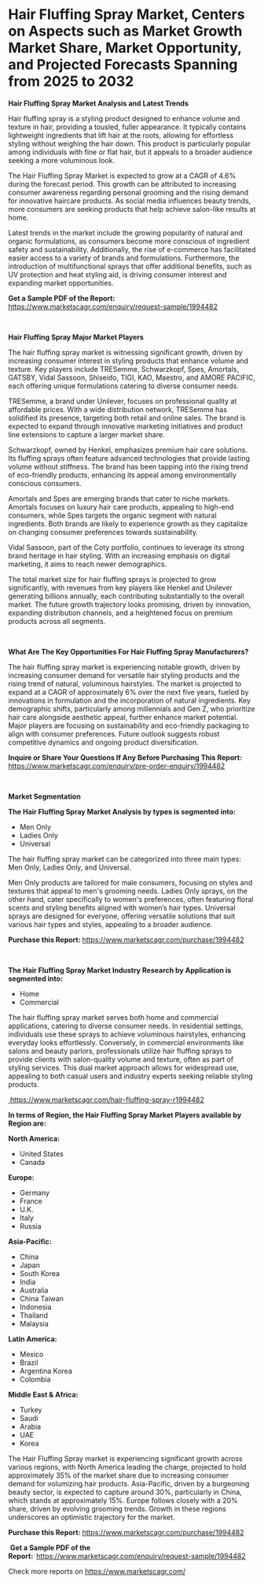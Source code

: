 <p><h1>Hair Fluffing Spray Market, Centers on Aspects such as Market Growth Market Share, Market Opportunity, and Projected Forecasts Spanning from 2025 to 2032</h1></p><p><strong>Hair Fluffing Spray Market Analysis and Latest Trends</strong></p>
<p><p>Hair fluffing spray is a styling product designed to enhance volume and texture in hair, providing a tousled, fuller appearance. It typically contains lightweight ingredients that lift hair at the roots, allowing for effortless styling without weighing the hair down. This product is particularly popular among individuals with fine or flat hair, but it appeals to a broader audience seeking a more voluminous look.</p><p>The Hair Fluffing Spray Market is expected to grow at a CAGR of 4.6% during the forecast period. This growth can be attributed to increasing consumer awareness regarding personal grooming and the rising demand for innovative haircare products. As social media influences beauty trends, more consumers are seeking products that help achieve salon-like results at home.</p><p>Latest trends in the market include the growing popularity of natural and organic formulations, as consumers become more conscious of ingredient safety and sustainability. Additionally, the rise of e-commerce has facilitated easier access to a variety of brands and formulations. Furthermore, the introduction of multifunctional sprays that offer additional benefits, such as UV protection and heat styling aid, is driving consumer interest and expanding market opportunities.</p></p>
<p><strong>Get a Sample PDF of the Report:&nbsp;</strong> <a href="https://www.marketscagr.com/enquiry/request-sample/1994482?utm_campaign=2483&utm_medium=2&utm_source=Github&utm_content=ia&utm_term=06042025&utm_id=hair-fluffing-spray">https://www.marketscagr.com/enquiry/request-sample/1994482</a></p>
<p>&nbsp;</p>
<p><strong>Hair Fluffing Spray Major Market Players</strong></p>
<p><p>The hair fluffing spray market is witnessing significant growth, driven by increasing consumer interest in styling products that enhance volume and texture. Key players include TRESemme, Schwarzkopf, Spes, Amortals, GATSBY, Vidal Sassoon, Shiseido, TIGI, KAO, Maestro, and AMORE PACIFIC, each offering unique formulations catering to diverse consumer needs.</p><p>TRESemme, a brand under Unilever, focuses on professional quality at affordable prices. With a wide distribution network, TRESemme has solidified its presence, targeting both retail and online sales. The brand is expected to expand through innovative marketing initiatives and product line extensions to capture a larger market share.</p><p>Schwarzkopf, owned by Henkel, emphasizes premium hair care solutions. Its fluffing sprays often feature advanced technologies that provide lasting volume without stiffness. The brand has been tapping into the rising trend of eco-friendly products, enhancing its appeal among environmentally conscious consumers.</p><p>Amortals and Spes are emerging brands that cater to niche markets. Amortals focuses on luxury hair care products, appealing to high-end consumers, while Spes targets the organic segment with natural ingredients. Both brands are likely to experience growth as they capitalize on changing consumer preferences towards sustainability.</p><p>Vidal Sassoon, part of the Coty portfolio, continues to leverage its strong brand heritage in hair styling. With an increasing emphasis on digital marketing, it aims to reach newer demographics.</p><p>The total market size for hair fluffing sprays is projected to grow significantly, with revenues from key players like Henkel and Unilever generating billions annually, each contributing substantially to the overall market. The future growth trajectory looks promising, driven by innovation, expanding distribution channels, and a heightened focus on premium products across all segments.</p></p>
<p>&nbsp;</p>
<p><strong>What Are The Key Opportunities For Hair Fluffing Spray Manufacturers?</strong></p>
<p><p>The hair fluffing spray market is experiencing notable growth, driven by increasing consumer demand for versatile hair styling products and the rising trend of natural, voluminous hairstyles. The market is projected to expand at a CAGR of approximately 6% over the next five years, fueled by innovations in formulation and the incorporation of natural ingredients. Key demographic shifts, particularly among millennials and Gen Z, who prioritize hair care alongside aesthetic appeal, further enhance market potential. Major players are focusing on sustainability and eco-friendly packaging to align with consumer preferences. Future outlook suggests robust competitive dynamics and ongoing product diversification.</p></p>
<p><strong>Inquire or Share Your Questions If Any Before Purchasing This Report:</strong> <a href="https://www.marketscagr.com/enquiry/pre-order-enquiry/1994482?utm_campaign=2483&utm_medium=2&utm_source=Github&utm_content=ia&utm_term=06042025&utm_id=hair-fluffing-spray">https://www.marketscagr.com/enquiry/pre-order-enquiry/1994482</a></p>
<p>&nbsp;</p>
<p><strong>Market Segmentation</strong></p>
<p><strong>The Hair Fluffing Spray Market Analysis by types is segmented into:</strong></p>
<p><ul><li>Men Only</li><li>Ladies Only</li><li>Universal</li></ul></p>
<p><p>The hair fluffing spray market can be categorized into three main types: Men Only, Ladies Only, and Universal. </p><p>Men Only products are tailored for male consumers, focusing on styles and textures that appeal to men's grooming needs. Ladies Only sprays, on the other hand, cater specifically to women's preferences, often featuring floral scents and styling benefits aligned with women’s hair types. Universal sprays are designed for everyone, offering versatile solutions that suit various hair types and styles, appealing to a broader audience.</p></p>
<p><strong>Purchase this Report:&nbsp;</strong><a href="https://www.marketscagr.com/purchase/1994482?utm_campaign=2483&utm_medium=2&utm_source=Github&utm_content=ia&utm_term=06042025&utm_id=hair-fluffing-spray">https://www.marketscagr.com/purchase/1994482</a></p>
<p>&nbsp;</p>
<p><strong>The Hair Fluffing Spray Market Industry Research by Application is segmented into:</strong></p>
<p><ul><li>Home</li><li>Commercial</li></ul></p>
<p><p>The hair fluffing spray market serves both home and commercial applications, catering to diverse consumer needs. In residential settings, individuals use these sprays to achieve voluminous hairstyles, enhancing everyday looks effortlessly. Conversely, in commercial environments like salons and beauty parlors, professionals utilize hair fluffing sprays to provide clients with salon-quality volume and texture, often as part of styling services. This dual market approach allows for widespread use, appealing to both casual users and industry experts seeking reliable styling products.</p></p>
<p><a href="https://www.marketscagr.com/hair-fluffing-spray-r1994482?utm_campaign=2483&utm_medium=2&utm_source=Github&utm_content=ia&utm_term=06042025&utm_id=hair-fluffing-spray">&nbsp;https://www.marketscagr.com/hair-fluffing-spray-r1994482</a></p>
<p><strong>In terms of Region, the Hair Fluffing Spray Market Players available by Region are:</strong></p>
<p>
    <p> <strong> North America: </strong>
        <ul>
            <li>United States</li>
            <li>Canada</li>
        </ul>
        </p> 
    <p> <strong> Europe: </strong>
        <ul>
            <li>Germany</li>
            <li>France</li>
            <li>U.K.</li>
            <li>Italy</li>
            <li>Russia</li>
        </ul>
        </p> 
    <p> <strong> Asia-Pacific: </strong>
        <ul>
            <li>China</li>
            <li>Japan</li>
            <li>South Korea</li>
            <li>India</li>
            <li>Australia</li>
            <li>China Taiwan</li>
            <li>Indonesia</li>
            <li>Thailand</li>
            <li>Malaysia</li>
        </ul>
        </p> 
    <p> <strong> Latin America: </strong>
        <ul>
            <li>Mexico</li>
            <li>Brazil</li>
            <li>Argentina Korea</li>
            <li>Colombia</li>
        </ul>
        </p> 
    <p> <strong> Middle East & Africa: </strong>
        <ul>
            <li>Turkey</li>
            <li>Saudi</li>
            <li>Arabia</li>
            <li>UAE</li>
            <li>Korea</li>
        </ul>
    </p>
    </p>
<p><p>The Hair Fluffing Spray market is experiencing significant growth across various regions, with North America leading the charge, projected to hold approximately 35% of the market share due to increasing consumer demand for volumizing hair products. Asia-Pacific, driven by a burgeoning beauty sector, is expected to capture around 30%, particularly in China, which stands at approximately 15%. Europe follows closely with a 20% share, driven by evolving grooming trends. Growth in these regions underscores an optimistic trajectory for the market.</p></p>
<p><strong>Purchase this Report: </strong><a href="https://www.marketscagr.com/purchase/1994482?utm_campaign=2483&utm_medium=2&utm_source=Github&utm_content=ia&utm_term=06042025&utm_id=hair-fluffing-spray">https://www.marketscagr.com/purchase/1994482</a></p>
<p>&nbsp;<strong>Get a Sample PDF of the Report:&nbsp;&nbsp;</strong><a href="https://www.marketscagr.com/enquiry/request-sample/1994482?utm_campaign=2483&utm_medium=2&utm_source=Github&utm_content=ia&utm_term=06042025&utm_id=hair-fluffing-spray">https://www.marketscagr.com/enquiry/request-sample/1994482</a></p>
<p><strong></strong></p>
<p>Check more reports on <a href="https://www.marketscagr.com/?utm_campaign=2483&utm_medium=2&utm_source=Github&utm_content=ia&utm_term=06042025&utm_id=hair-fluffing-spray">https://www.marketscagr.com/</a></p>